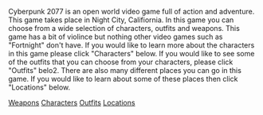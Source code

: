 Cyberpunk 2077 is an open world video game full of action and adventure. This game takes place in Night City, Califiornia. In this game you can choose from a wide selection of characters, outfits and weapons. This game has a bit of violince but nothing other video games such as "Fortnight" don't have. If you would like to learn more about the characters in this game please click "Characters" below. If you would like to see some of the outfits that you can choose from your characters, please click "Outfits" belo2. There are also many different places you can go in this game. If you would like to learn about some of these places then click "Locations" below.

[Weapons](/Weapons.md)
[Characters](/Characters.md) 
[Outfits](/Outfits.md)
[Locations](/Locations.md)
